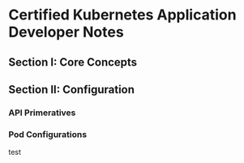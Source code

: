 # Certified Kubernetes Application Developer Notes

## Section I: Core Concepts

## Section II: Configuration

### API Primeratives

### Pod Configurations

test